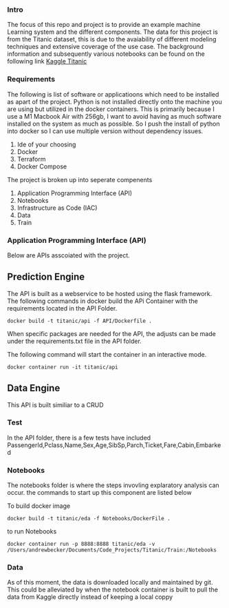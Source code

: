 ### Intro ###

The focus of this repo and project is to provide an example machine Learning system and the different components. The data for this project is from the Titanic dataset, this is due to the avaiability of different modeling techniques and extensive coverage of the use case. The background information and subsequently various notebooks can be found on the following link [Kaggle Titanic](https://www.kaggle.com/c/titanic)


### Requirements ###

The following is  list of software or applicatioons which need to be installed as apart of the project. Python is not installed directly onto the machine you are using but utilized in the docker containers. This is primarily because I use a M1 Macbook Air with 256gb, I want to avoid having as much software installed on the system as much as possible. So I push the install of python into docker so I can use multiple version without dependency issues. 

1. Ide of your choosing
2. Docker
3. Terraform
4. Docker Compose

The project is broken up into seperate compenents 

1. Application Programming Interface (API)
2. Notebooks
3. Infrastructure as Code (IAC)
4. Data
5. Train



### Application Programming Interface (API) ###

Below are APIs asscoiated with the project. 

## Prediction Engine ##

The API is built as a webservice to be hosted using the flask framework. The following commands in docker build the APi Container with the requirements located in the API Folder.  

`docker build -t titanic/api -f API/Dockerfile . `

When specific packages are needed for the API, the adjusts can be made under the requirements.txt file in the API folder. 

The following command will start the container in an interactive mode. 

`docker container run -it titanic/api`

## Data Engine ##
This API is built similiar to a CRUD





### Test ###
In the API folder, there is a few tests have included 
PassengerId,Pclass,Name,Sex,Age,SibSp,Parch,Ticket,Fare,Cabin,Embarked


### Notebooks ###
The notebooks folder is where the steps invovling explaratory analysis can occur. the commands to start up this component are listed below


To build docker image

`docker build -t titanic/eda -f Notebooks/DockerFile . `


to run Notebooks 


`docker container run -p 8888:8888 titanic/eda -v /Users/andrewbecker/Documents/Code_Projects/Titanic/Train:/Notebooks`


### Data ###

As of this moment, the data is downloaded locally and maintained by git. This could be alleviated by when the notebook container is built to pull the data from Kaggle directly instead of keeping a local coppy